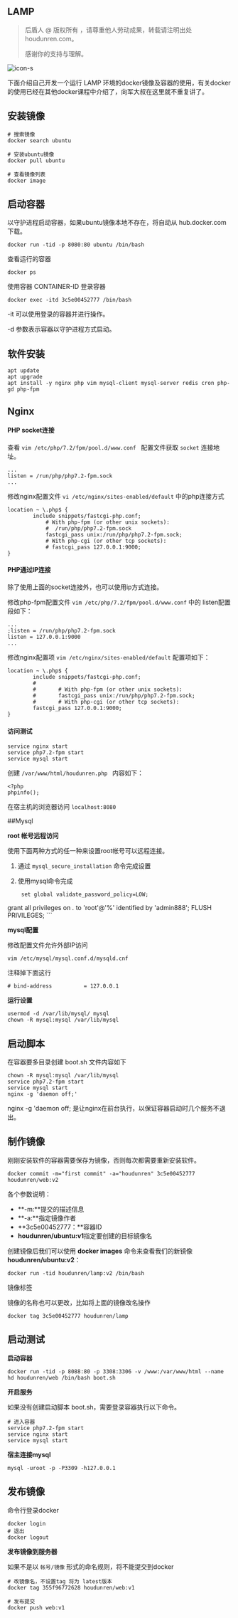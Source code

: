 ## LAMP

> 后盾人 @ 版权所有 ，请尊重他人劳动成果，转载请注明出处 houdunren.com。
>
> 感谢你的支持与理解。

![icon-s](https://www.houdunren.com/xj.png)

下面介绍自己开发一个运行 LAMP 环境的docker镜像及容器的使用，有关docker的使用已经在其他docker课程中介绍了，向军大叔在这里就不重复讲了。

## 安装镜像

```
# 搜索镜像
docker search ubuntu

# 安装ubuntu镜像
docker pull ubuntu

# 查看镜像列表
docker image
```

## 启动容器

以守护进程启动容器，如果ubuntu镜像本地不存在，将自动从 hub.docker.com下载。

```
docker run -tid -p 8080:80 ubuntu /bin/bash
```

查看运行的容器

```
docker ps
```

使用容器 CONTAINER-ID 登录容器

```
docker exec -itd 3c5e00452777 /bin/bash
```

-it 可以使用登录的容器并进行操作。

-d 参数表示容器以守护进程方式启动。

## 软件安装

```
apt update
apt upgrade 
apt install -y nginx php vim mysql-client mysql-server redis cron php-gd php-fpm
```

## Nginx

#### PHP socket连接

查看 `vim /etc/php/7.2/fpm/pool.d/www.conf ` 配置文件获取 `socket` 连接地址。

```
...
listen = /run/php/php7.2-fpm.sock
...
```

修改nginx配置文件 `vi /etc/nginx/sites-enabled/default` 中的php连接方式

```
location ~ \.php$ {
		include snippets/fastcgi-php.conf;
			# With php-fpm (or other unix sockets):
			#  /run/php/php7.2-fpm.sock
			fastcgi_pass unix:/run/php/php7.2-fpm.sock;
			# With php-cgi (or other tcp sockets):
			# fastcgi_pass 127.0.0.1:9000;
}
```

#### PHP通过IP连接

除了使用上面的socket连接外，也可以使用ip方式连接。

修改php-fpm配置文件 `vim /etc/php/7.2/fpm/pool.d/www.conf` 中的 listen配置段如下：

```
...
;listen = /run/php/php7.2-fpm.sock
listen = 127.0.0.1:9000
...
```

修改nginx配置项 ` vim /etc/nginx/sites-enabled/default ` 配置项如下：

```
location ~ \.php$ {
		include snippets/fastcgi-php.conf;
        #
        #       # With php-fpm (or other unix sockets):
        #       fastcgi_pass unix:/run/php/php7.2-fpm.sock;
        #       # With php-cgi (or other tcp sockets):
		fastcgi_pass 127.0.0.1:9000;
}
```

#### 访问测试

```
service nginx start
service php7.2-fpm start
service mysql start
```

创建 `/var/www/html/houdunren.php ` 内容如下：

```
<?php 
phpinfo();
```

在宿主机的浏览器访问 `localhost:8080`

##Mysql

**root 帐号远程访问**

使用下面两种方式的任一种来设置root帐号可以远程连接。

1. 通过 `mysql_secure_installation` 命令完成设置 
2. 使用mysql命令完成

    ```
     set global validate_password_policy=LOW;
 grant all privileges on *.* to 'root'@'%' identified by 'admin888';
     FLUSH PRIVILEGES;
    ```

**mysql配置**

修改配置文件允许外部IP访问

```
vim /etc/mysql/mysql.conf.d/mysqld.cnf
```

注释掉下面这行

```
# bind-address          = 127.0.0.1
```

**运行设置**

```
usermod -d /var/lib/mysql/ mysql
chown -R mysql:mysql /var/lib/mysql
```

## 启动脚本 

在容器要多目录创建 boot.sh 文件内容如下

```
chown -R mysql:mysql /var/lib/mysql
service php7.2-fpm start
service mysql start
nginx -g 'daemon off;'
```

nginx -g 'daemon off; 是让nginx在前台执行，以保证容器启动时几个服务不退出。

## 制作镜像

刚刚安装软件的容器需要保存为镜像，否则每次都需要重新安装软件。

```
docker commit -m="first commit" -a="houdunren" 3c5e00452777 houdunren/web:v2
```

各个参数说明：

- **-m:**提交的描述信息
- **-a:**指定镜像作者
- **3c5e00452777：**容器ID
- **houdunren/ubuntu:v1**指定要创建的目标镜像名

创建镜像后我们可以使用 **docker images** 命令来查看我们的新镜像 **houdunren/ubuntu:v2**：

```
docker run -tid houdunren/lamp:v2 /bin/bash
```

镜像标签

镜像的名称也可以更改，比如将上面的镜像改名操作

```
docker tag 3c5e00452777 houdunren/lamp
```

## 启动测试

**启动容器**

```
docker run -tid -p 8088:80 -p 3308:3306 -v /www:/var/www/html --name hd houdunren/web /bin/bash boot.sh
```

**开启服务**

如果没有创建启动脚本  boot.sh，需要登录容器执行以下命令。

```
# 进入容器
service php7.2-fpm start
service nginx start
service mysql start
```

**宿主连接mysql**

```
mysql -uroot -p -P3309 -h127.0.0.1
```

## 发布镜像

命令行登录docker

```
docker login
# 退出
docker logout
```

**发布镜像到服务器**

如果不是以 `帐号/镜像` 形式的命名规则，将不能提交到docker

```
# 改镜像名，不设置tag 将为 latest版本
docker tag 355f96772628 houdunren/web:v1

# 发布提交
docker push web:v1
```
